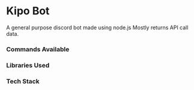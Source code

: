 # Kipo Bot 
A general purpose discord bot made using node.js
Mostly returns API call data.

### Commands Available
### Libraries Used
### Tech Stack
